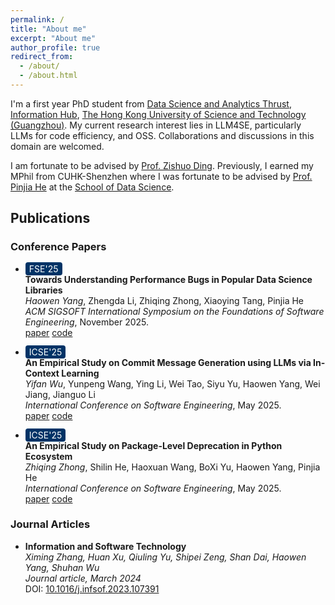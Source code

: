 ```yaml
---
permalink: /
title: "About me"
excerpt: "About me"
author_profile: true
redirect_from: 
  - /about/
  - /about.html
---
```


I'm a first year PhD student from [Data Science and Analytics Thrust](https://dsa.hkust-gz.edu.cn/), [Information Hub](https://www.hkust-gz.edu.cn/academics/hubs-and-thrust-areas/information-hub/), [The Hong Kong University of Science and Technology (Guangzhou)](https://www.hkust-gz.edu.cn/).
My current research interest lies in LLM4SE, particularly LLMs for code efficiency, and OSS. 
Collaborations and discussions in this domain are welcomed.

I am fortunate to be advised by [Prof. Zishuo Ding](https://personal.hkust-gz.edu.cn/ding/). 
Previously, I earned my MPhil from CUHK-Shenzhen where I was fortunate to be advised by [Prof. Pinjia He](https://pinjiahe.github.io/) at the [School of Data Science](https://cs.pku.edu.cn/).





## Publications


### Conference Papers

- <span style="background-color:#003366; color:white; padding:2px 6px; border-radius:4px;">FSE'25</span>  
  **Towards Understanding Performance Bugs in Popular Data Science Libraries**  
  *Haowen Yang*, Zhengda Li, Zhiqing Zhong, Xiaoying Tang, Pinjia He  
  *ACM SIGSOFT International Symposium on the Foundations of Software Engineering*, November 2025.  
  [paper](#) [code](#)

- <span style="background-color:#003366; color:white; padding:2px 6px; border-radius:4px;">ICSE'25</span>  
  **An Empirical Study on Commit Message Generation using LLMs via In-Context Learning**  
  *Yifan Wu*, Yunpeng Wang, Ying Li, Wei Tao, Siyu Yu, Haowen Yang, Wei Jiang, Jianguo Li  
  *International Conference on Software Engineering*, May 2025.  
  [paper](#) [code](#)

- <span style="background-color:#003366; color:white; padding:2px 6px; border-radius:4px;">ICSE'25</span>  
  **An Empirical Study on Package-Level Deprecation in Python Ecosystem**  
  *Zhiqing Zhong*, Shilin He, Haoxuan Wang, BoXi Yu, Haowen Yang, Pinjia He  
  *International Conference on Software Engineering*, May 2025.  
  [paper](#) [code](#)

### Journal Articles

- **Information and Software Technology**  
  *Ximing Zhang, Huan Xu, Qiuling Yu, Shipei Zeng, Shan Dai, Haowen Yang, Shuhan Wu*  
  *Journal article, March 2024*  
  DOI: [10.1016/j.infsof.2023.107391](https://doi.org/10.1016/j.infsof.2023.107391)
